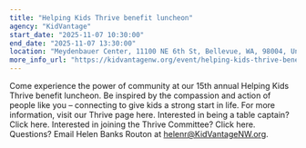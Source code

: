 ```yaml
---
title: "Helping Kids Thrive benefit luncheon"
agency: "KidVantage"
start_date: "2025-11-07 10:30:00"
end_date: "2025-11-07 13:30:00"
location: "Meydenbauer Center, 11100 NE 6th St, Bellevue, WA, 98004, United States"
more_info_url: "https://kidvantagenw.org/event/helping-kids-thrive-benefit-luncheon/"
---
```

Come experience the power of community at our 15th annual Helping Kids Thrive benefit luncheon. Be inspired by the compassion and action of people like you – connecting to give kids a strong start in life.
For more information, visit our Thrive page here.
Interested in being a table captain? Click here.
Interested in joining the Thrive Committee? Click here.
Questions? Email Helen Banks Routon at helenr@KidVantageNW.org.
